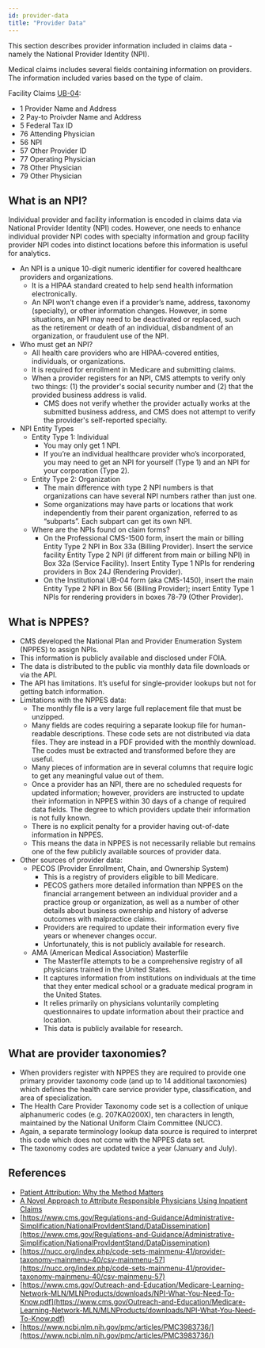 ```yaml
---
id: provider-data
title: "Provider Data"
---
```

This section describes provider information included in claims data - namely the National Provider Identity (NPI).

Medical claims includes several fields containing information on providers. The information included varies based on the type of claim.

Facility Claims [UB-04](https://www.cdc.gov/wtc/pdfs/policies/ub-40-P.pdf):
- 1 Provider Name and Address
- 2 Pay-to Proivder Name and Address
- 5  Federal Tax ID
- 76 Attending Physician
- 56 NPI
- 57 Other Provider ID
- 77 Operating Physician
- 78 Other Physician
- 79 Other Physician

## What is an NPI?

Individual provider and facility information is encoded in claims data via National Provider Identity (NPI) codes.  However, one needs to enhance individual provider NPI codes with specialty information and group facility provider NPI codes into distinct locations before this information is useful for analytics.

- An NPI is a unique 10-digit numeric identifier for covered healthcare providers and organizations.
    - It is a HIPAA standard created to help send health information electronically.
    - An NPI won’t change even if a provider’s name, address, taxonomy (specialty), or other information changes. However, in some situations, an NPI may need to be deactivated or replaced, such as the retirement or death of an individual, disbandment of an organization, or fraudulent use of the NPI.
- Who must get an NPI?
    - All health care providers who are HIPAA-covered entities, individuals, or organizations.
    - It is required for enrollment in Medicare and submitting claims.
    - When a provider registers for an NPI, CMS attempts to verify only two things: (1) the provider's social security number and (2) that the provided business address is valid.
        - CMS does not verify whether the provider actually works at the submitted business address, and CMS does not attempt to verify the provider's self-reported specialty.
- NPI Entity Types
    - Entity Type 1: Individual
        - You may only get 1 NPI.
        - If you’re an individual healthcare provider who’s incorporated, you may need to get an NPI for yourself (Type 1) and an NPI for your corporation (Type 2).
    - Entity Type 2: Organization
        - The main difference with type 2 NPI numbers is that organizations can have several NPI numbers rather than just one.
        - Some organizations may have parts or locations that work independently from their parent organization, referred to as “subparts”. Each subpart can get its own NPI.
    - Where are the NPIs found on claim forms?
        - On the Professional CMS-1500 form, insert the main or billing Entity Type 2 NPI in Box 33a (Billing Provider). Insert the service facility Entity Type 2 NPI (if different from main or billing NPI) in Box 32a (Service Facility). Insert Entity Type 1 NPIs for rendering providers in Box 24J (Rendering Provider).
        - On the Institutional UB-04 form (aka CMS-1450), insert the main Entity Type 2 NPI in Box 56 (Billing Provider); insert Entity Type 1 NPIs for rendering providers in boxes 78-79 (Other Provider).

## What is NPPES?

- CMS developed the National Plan and Provider Enumeration System (NPPES) to assign NPIs.
- This information is publicly available and disclosed under FOIA.
- The data is distributed to the public via monthly data file downloads or via the API.
- The API has limitations. It’s useful for single-provider lookups but not for getting batch information.
- Limitations with the NPPES data:
    - The monthly file is a very large full replacement file that must be unzipped.
    - Many fields are codes requiring a separate lookup file for human-readable descriptions. These code sets are not distributed via data files. They are instead in a PDF provided with the monthly download. The codes must be extracted and transformed before they are useful.
    - Many pieces of information are in several columns that require logic to get any meaningful value out of them.
    - Once a provider has an NPI, there are no scheduled requests for updated information; however, providers are instructed to update their information in NPPES within 30 days of a change of required data fields. The degree to which providers update their information is not fully known.
    - There is no explicit penalty for a provider having out-of-date information in NPPES.
    - This means the data in NPPES is not necessarily reliable but remains one of the few publicly available sources of provider data.
- Other sources of provider data:
    - PECOS (Provider Enrollment, Chain, and Ownership System)
        - This is a registry of providers eligible to bill Medicare.
        - PECOS gathers more detailed information than NPPES on the financial arrangement between an individual provider and a practice group or organization, as well as a number of other details about business ownership and history of adverse outcomes with malpractice claims.
        - Providers are required to update their information every five years or whenever changes occur.
        - Unfortunately, this is not publicly available for research.
    - AMA (American Medical Association) Masterfile
        - The Masterfile attempts to be a comprehensive registry of all physicians trained in the United States.
        - It captures information from institutions on individuals at the time that they enter medical school or a graduate medical program in the United States.
        - It relies primarily on physicians voluntarily completing questionnaires to update information about their practice and location.
        - This data is publicly available for research.

## What are provider taxonomies?

- When providers register with NPPES they are required to provide one primary provider taxonomy code (and up to 14 additional taxonomies) which defines the health care service provider type, classification, and area of specialization.
- The Health Care Provider Taxonomy code set is a collection of unique alphanumeric codes (e.g. 207KA0200X), ten characters in length, maintained by the National Uniform Claim Committee (NUCC).
- Again, a separate terminology lookup data source is required to interpret this code which does not come with the NPPES data set.
- The taxonomy codes are updated twice a year (January and July).

## References
- [Patient Attribution: Why the Method Matters](https://www.ncbi.nlm.nih.gov/pmc/articles/PMC6549236/)
- [A Novel Approach to Attribute Responsible Physicians Using Inpatient Claims](https://www.ajmc.com/view/a-novel-approach-to-attribute-responsible-physicians-using-inpatient-claims)
- [https://www.cms.gov/Regulations-and-Guidance/Administrative-Simplification/NationalProvIdentStand/DataDissemination](https://www.cms.gov/Regulations-and-Guidance/Administrative-Simplification/NationalProvIdentStand/DataDissemination)
- [https://nucc.org/index.php/code-sets-mainmenu-41/provider-taxonomy-mainmenu-40/csv-mainmenu-57](https://nucc.org/index.php/code-sets-mainmenu-41/provider-taxonomy-mainmenu-40/csv-mainmenu-57)
- [https://www.cms.gov/Outreach-and-Education/Medicare-Learning-Network-MLN/MLNProducts/downloads/NPI-What-You-Need-To-Know.pdf](https://www.cms.gov/Outreach-and-Education/Medicare-Learning-Network-MLN/MLNProducts/downloads/NPI-What-You-Need-To-Know.pdf)
- [https://www.ncbi.nlm.nih.gov/pmc/articles/PMC3983736/](https://www.ncbi.nlm.nih.gov/pmc/articles/PMC3983736/)
